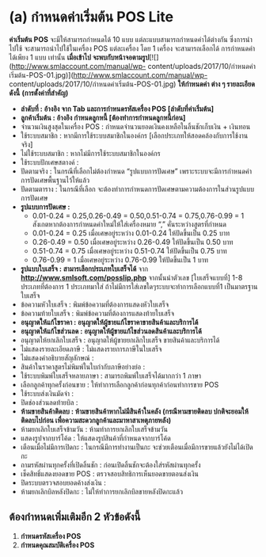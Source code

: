# (a)    กำหนดค่าเริ่มต้น POS Lite

**ค่าเริ่มต้น POS** จะมีให้สามารถกำหนดได้ 10 แบบ
แต่ละแบบสามารถกำหนดค่าได้ต่างกัน ซึ่งการนำไปใช้ จะสามารถนำไปใช้ในเครื่อง POS
แต่ละเครื่อง โดย 1 เครื่อง จะสามารถเลือกได้ การกำหนดค่าได้เพียง 1 แบบ เท่านั้น
**เมื่อเข้าไป จะพบกับหน้าจอตามรูป**[![](http://www.smlaccount.com/manual/wp-
content/uploads/2017/10/กำหนดค่าเริ่มต้น-POS-01.jpg)](http://www.smlaccount.com/manual/wp-
content/uploads/2017/10/กำหนดค่าเริ่มต้น-POS-01.jpg) **ให้กำหนดค่า ต่าง ๆ
รายละเอียด ดังนี้** **(การตั้งค่าที่สำคัญ)**

  * **ลำดับที่ : อ้างอิง จาก Tab และการกำหนดรหัสเครื่อง POS [ลำดับที่ค่าเริ่มต้น]**
  * **ลูกค้าเริ่มต้น : อ้างอิง กำหนดลูกหนี้ [ต้องทำการกำหนดลูกหนี้ก่อน]**
  * จำนวนเงินสูงสุดในเครื่อง POS : กำหนดจำนวนยอดเงินคงเหลือในลิ้นชักเก็บเงิน + เงินทอน
  * ใช้ระบบสมาชิก : หากมีการใช้ระบบสมาชิกในองค์กร [เลือกประเภทให้สอดคล้องกับการใช้งานจริง]
  * ไม่ใช้ระบบสมาชิก : หากไม่มีการใช้ระบบสมาชิกในองค์กร
  * ใช้ระบบปักเศษสตางค์ :
  * ปัดตามจริง : ในกรณีที่เลือกไม่ต้องกำหนด “รูปแบบการปัดเศษ” เพราะระบบจะมีการกำหนดค่าการปัดเศษพื้นฐานไว้ให้แล้ว
  * ปัดตามตาราง : ในกรณีที่เลือก จะต้องทำการกำหนดการปัดเศษตามความต้องการในส่วนรูปแบบการปัดเศษ
  * **รูปแบบการปัดเศษ :**
    * 0.01-0.24 = 0.25,0.26-0.49 = 0.50,0.51-0.74 = 0.75,0.76-0.99 = 1 สังเกตหากต้องการกำหนดค่าใหม่ให้ใส่เครื่องหมาย “,” คั่นระหว่างสูตรที่กำหนด
    * 0.01-0.24 = 0.25 เมื่อเศษอยู่ระหว่าง 0.01-0.24 ให้ปัดขึ้นเป็น 0.25 บาท
    * 0.26-0.49 = 0.50 เมื่อเศษอยู่ระหว่าง 0.26-0.49 ให้ปัดขึ้นเป็น 0.50 บาท
    * 0.51-0.74 = 0.75 เมื่อเศษอยู่ระหว่าง 0.51-0.74 ให้ปัดขึ้นเป็น 0.75 บาท
    * 0.76-0.99 = 1 เมื่อเศษอยู่ระหว่าง 0.76-0.99 ให้ปัดขึ้นเป็น 1 บาท
  * **รูปแบบใบเสร็จ : สามารเลือกประเภทใบเสร็จได้** จาก **http://www.smlsoft.com/posslip.php** จากนั้นนำตัวเลข [ใบเสร็จแบบที่] 1-8 ประเภทที่ต้องการ 1 ประเภทมาใส่ ถ้าไม่มีการใส่เลขใดๆระบบจะทำการเลือกแบบที่1 เป็นมาตรฐานใบเสร็จ
  * ข้อความหัวใบเสร็จ : พิมพ์ข้อความที่ต้องการแสดงหัวใบเสร็จ
  * ข้อความท้ายใบเสร็จ : พิมพ์ข้อความที่ต้องการแสดงท้ายใบเสร็จ
  * **อนุญาตให้แก้ไขราคา : อนุญาตให้ผู้ขายแก้ไขราคาขายสินค้าและบริการได้**
  * **อนุญาตให้แก้ไขส่วนลด : อนุญาตให้ผู้ขายแก้ไขส่วนลดสินค้าและบริการได้**
  * อนุญาตให้ยกเลิกใบเสร็จ : อนุญาตให้ผู้ขายยกเลิกใบเสร็จ ขายสินค้าและบริการได้
  * ไม่แสดงรายละเอียดภาษี : ไม่แสดงรายการภาษีในใบเสร็จ
  * ไม่แสดงคำอธิบายสัญลักษณ์ :
  * สินค้าในราคาสูตรไม่พิมพ์ในใบกำกับภาษีอย่างย่อ :
  * ใช้ระบบพิมพ์ใบเสร็จหลายภาษา : สามารถพิมพ์ใบเสร็จได้มากกว่า 1 ภาษา
  * เลือกลูกค้าทุกครั้งก่อนขาย : ให้ทำการเลือกลูกค้าก่อนทุกค้าก่อนทำการขาย POS
  * ใช้ระบบส่งเงินมัดจำ :
  * ปิดช่องส่วนลดท้ายบิล :
  * **ห้ามขายสินค้าติดลบ : ห้ามขายสินค้าหากไม่มีสินค้าในคลัง (กรณีหามขายติดลบ ปกติจะยอมให้ติดลบไปก่อน เพื่อความสะดวกลูกค้าและมาหาสาเหตุภายหลัง)**
  * ห้ามยกเลิกใบเสร็จข้ามวัน : ห้ามทำการยกเลิกใบเสร็จข้ามวัน
  * แสดงรูปจากบาร์โค้ด : ให้แสดงรูปสินค้าที่กำหนดจากบาร์โค้ด
  * เตือนเมื่อไม่มีการเปิดกะ : ในกรณีมีการทำงานเป็นกะ จะช่วยเตือนเมื่อมีการขายแล้วยังไม่ได้เปิดกะ
  * ถามรหัสผ่านทุกครั้งที่เปิดลิ้นชัก : ก่อนเปิดลิ้นชักจะต้องใส่รหัสผ่านทุกครั้ง
  * เช็คสิทธิ์แสดงยอดขาย POS : ตรวจสอบสิทธิการเห็นยอดขายตอนส่งเงิน
  * ปิดระบบตรวจสอบยอดค้างส่งเงิน :
  * ห้ามยกเลิกบิลหลังปิดกะ : ไม่ให้ทำการยกเลิกบิลขายหลังปิดกะแล้ว

## **ต้องกำหนดเพิ่มเติมอีก 2 หัวข้อดังนี้**

  1. **กำหนดรหัสเครื่อง POS**
  2. **กำหนดคุณสมบัติเครื่อง POS**

